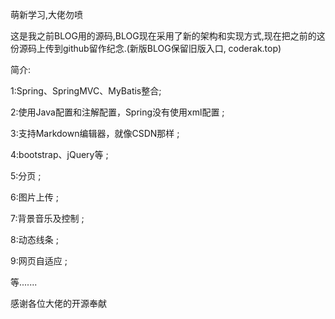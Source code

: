 

萌新学习,大佬勿喷

这是我之前BLOG用的源码,BLOG现在采用了新的架构和实现方式,现在把之前的这份源码上传到github留作纪念.(新版BLOG保留旧版入口, coderak.top)

简介:

1:Spring、SpringMVC、MyBatis整合;

2:使用Java配置和注解配置，Spring没有使用xml配置 ;

3:支持Markdown编辑器，就像CSDN那样 ;

4:bootstrap、jQuery等 ;

5:分页 ;

6:图片上传 ;

7:背景音乐及控制 ;

8:动态线条 ;

9:网页自适应 ;

等.......

感谢各位大佬的开源奉献